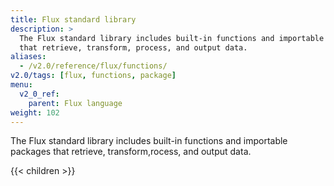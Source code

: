 ```yaml
---
title: Flux standard library
description: >
  The Flux standard library includes built-in functions and importable packages
  that retrieve, transform, process, and output data.
aliases:
  - /v2.0/reference/flux/functions/
v2.0/tags: [flux, functions, package]
menu:
  v2_0_ref:
    parent: Flux language
weight: 102
---
```


The Flux standard library includes built-in functions and importable packages
that retrieve, transform,rocess, and output data.

{{< children >}}
